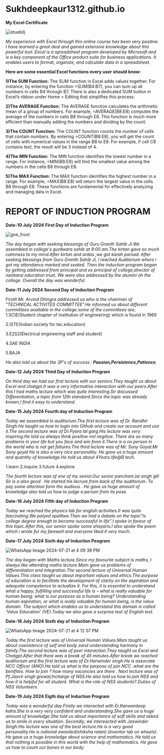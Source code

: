 # Sukhdeepkaur1312.github.io 

**My Excel Certificate**

![etuebilj](https://github.com/user-attachments/assets/6cb4882e-6f45-450b-8a61-a8aa1df8c0a4)

_My experience with Excel through this online course has been very positive. I have learned a great deal and gained extensive knowledge about this powerful tool. Excel is a spreadsheet program developed by Microsoft and is a key component of the Office product suite for business applications. It enables users to format, organize, and calculate data in a spreadsheet._

**Here are some essential Excel functions every user should know:**

**1)The SUM Function:**
The SUM function in Excel adds values together. For instance, by entering the function =SUM(B4:B7), you can sum up all numbers in cells B4 through B7. There is also a dedicated SUM button in Excel’s ribbon under Home > Editing that simplifies this process.

**2)The AVERAGE Function:**
The AVERAGE function calculates the arithmetic mean of a group of numbers. For example, =AVERAGE(B8:E8) computes the average of the numbers in cells B8 through E8. This function is much more efficient than manually adding the numbers and dividing by the count.

**3)The COUNT Function:**
The COUNT function counts the number of cells that contain numbers. By entering =COUNT(B8:E8), you will get the count of cells with numerical values in the range B8 to E8. For example, if cell C8 contains text, the result will be 3 instead of 4.

**4)The MIN Function:**
The MIN function identifies the lowest number in a range. For instance, =MIN(B8:E8) will find the smallest value among the numbers in the cells B8 through E8.

**5)The MAX Function:**
The MAX function identifies the highest number in a range. For example, =MAX(B8:E8) will return the largest value in the cells B8 through E8.
These functions are fundamental for effectively analyzing and managing data in Excel.


# **REPORT OF INDUCTION PROGRAM**

**Date-10 July 2024**
**First Day of Induction Program**

![gne_front](https://github.com/user-attachments/assets/7832c6ab-e3b5-434a-a09b-c30d89085690)

_The day began with seeking blessings of Guru Granth Sahib Ji.We assembled in college's gurdwara sahib at 9:00 am.The kirtan gave so much calmness to my mind.After kirtan and ardas ,we got karah parsad._
_After seeking blessings from Guru Granth Sahib Ji, I reached Auditorium where i got my attendance marked and seated. Then the induction program began by getting addressed from principal and ex principal of college,director of nankana education trust. We were also addressed by the alumini oh the college. Overall the day was wonderful._

**Date-11 July 2024**
**Second Day of Induction Program** 

_Firstlt Mr. Arvind Dhingra addressed us who is the chairman of "TECHNICAL ACTIVITES COMMITTEE".He informed us about different committees available in the college.some of the committees are;_
1.SCIE(Student chapter of institution of engineering) which is found in 1969

2.ISTE(Indian society for tec.education)

3.E2S2(Electrical engineering staff and student)

4.SAE INDIA

5.BAJA

_He also told us about the 3P's of success : **Passion,Persistence,Patience**._

**Date-12 July 2024**
**Third Day of Induction Program**

_On third day we had our first lecture with our seniors.They taught us about Excel and chatgpt.It was a very informative interaction with  our peers.After this I had maths lecture which was quite interesting.Sir discussed Differentiation, a topic from 12th standard.Since the topic was already known,I find it easy to understand._

**Date-15 July 2024**
**Fourth day of Induction Program**

_Today we assembled in auditorium.The first lecture was of Dr. Randhir Singh.He taught us how to login into Github and create our account and use it.The second lecture was of Dr.Pyara lal garg.His lecture was very inspiring.He told us always think positive not negitive. There are so many problems in your life but you face and win from it.There is a no person in the world who is not get faliures.The third lecture was of Mr. Sony Goyal.Mr Sony goyal He is also a very nice personality. He gave us a huge amount and quantity of knowledge.He told us about 4Years life@B tech._

1.learn
2.inquire
3.future
4.explore

_The fourth lecture was of one of my senior.Our senior pancham jai singh gill Sir is a also good . He started his lacrure from back of the auditorium. To pay some attention form the audious . He gave us huge amount of knowledge also told us how to judge a person from its pose._

**Date-16 July 2024**
**Fifth day of Induction Program**

_Today we reached the physics lab for  english activities.It was quite fascinating.We palyed spellbee.Then we had a debate on the topic"Is college degree enough to become successful in life".I spoke in favour of this topic.After this, our senior spoke some shayaris.I also spoke the poem which i wrote for my farewell and everyone liked it very much._

**Date-17 July 2024**
**Sixth day of Induction Peogram**

![WhatsApp Image 2024-07-21 at 4 09 39 PM](https://github.com/user-attachments/assets/a270a7f0-d2d7-49d1-9128-12ff168fa714)

_The day began with Maths lecture.Since my favourite subject is maths, I always like attending maths lecture.Mam gave us problems of differentiation and integration.The second lecture of Universal Human Values.This class taught us about important values and ethics.The purpose of education is to facilitate the development of clarity on the aspiration and adequate competence to actualize it. For this, it is essential to understand what a happy, fulfilling and successful life is – what is really valuable for human being; what is our purpose as a human being? Understanding human aspiration, or what is really valuable for human being, is the value domain. The subject which enables us to understand this domain is called ‘Value Education’ (VE).Today we also gave a surprise test of English test._

**Date-18 July 2024**
**Sixth day of Induction Program**

![WhatsApp Image 2024-07-21 at 4 12 07 PM](https://github.com/user-attachments/assets/77ebe782-c84a-40d1-b6a2-292707349a21)

_Today the first lecture was of Universal Human Values.Mam taught us about coexistence of self and body zand understanding harmony in family.The second lecture was of peer interaction.They taught us Excel and Chatgpt.After that there was a break of 45 minutes.After break we reached auditorium and the first lecture was of Dr.Harwinder singh.He is associate NCC Officer (ANO).He told us what is the perpose of join NCC .what are the benifites. How to join ? how many vacancies are there . Next lecture was of Pf.Jasvir singh grewal,Incharge of NSS.He also told us how to join NSS and how it is helpful for all student. What is the role of NSS students? Duties of NSS Volunteers._

**Date-19 July 2024**
**Eigth day of Induction Program**

_Today was a wonderful day.Firstly we interacted with Er.Kanwardeep kalra.She is a very very confident and understanding.She gave us a huge amount of knowledge.She told us about importance of soft skills and asked us to smile in every situation._
_Secondly, we intereacted with Jaswinder Singh.His lecture was one of the best lecture.He is a very good personality.He is national awarded(shiksha ratan) (inventor lab on wheels). He gave us a huge knowledge about science and mathematics. He told us that nothing is possible in this world with the help of mathematics. He gave us how to count our bones in our body._






